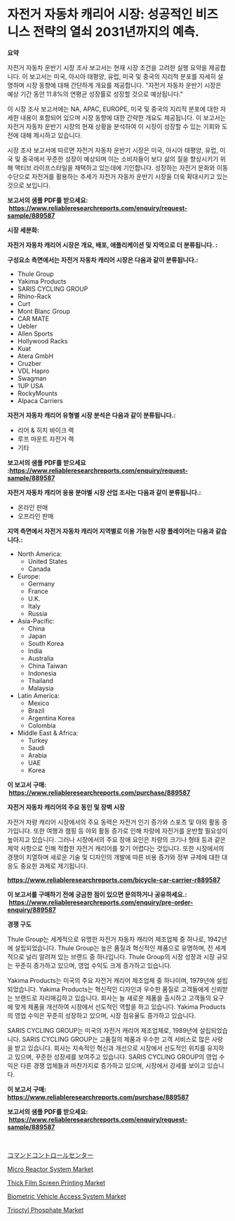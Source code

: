 <p><h1>자전거 자동차 캐리어 시장: 성공적인 비즈니스 전략의 열쇠 2031년까지의 예측.</h1></p><p><strong>요약</strong></p>
<p><p>자전거 자동차 운반기 시장 조사 보고서는 현재 시장 조건을 고려한 실행 요약을 제공합니다. 이 보고서는 미국, 아시아 태평양, 유럽, 미국 및 중국의 지리적 분포를 자세히 설명하며 시장 동향에 대해 간단하게 개요를 제공합니다. "자전거 자동차 운반기 시장은 예상 기간 동안 11.8%의 연평균 성장률로 성장할 것으로 예상됩니다."</p><p>이 시장 조사 보고서에는 NA, APAC, EUROPE, 미국 및 중국의 지리적 분포에 대한 자세한 내용이 포함되어 있으며 시장 동향에 대한 간략한 개요도 제공됩니다. 이 보고서는 자전거 자동차 운반기 시장의 현재 상황을 분석하여 이 시장이 성장할 수 있는 기회와 도전에 대해 제시하고 있습니다.</p><p>시장 조사 보고서에 따르면 자전거 자동차 운반기 시장은 미국, 아시아 태평양, 유럽, 미국 및 중국에서 꾸준한 성장이 예상되며 이는 소비자들이 보다 삶의 질을 향상시키기 위해 액티브 라이프스타일을 채택하고 있는데에 기인합니다. 성장하는 자전거 문화와 이동 수단으로 자전거를 활용하는 추세가 자전거 자동차 운반기 시장을 더욱 확대시키고 있는 것으로 보입니다.</p></p>
<p><strong>보고서의 샘플 PDF를 받으세요: &nbsp;<a href="https://www.reliableresearchreports.com/enquiry/request-sample/889587">https://www.reliableresearchreports.com/enquiry/request-sample/889587</a></strong></p>
<p><strong>시장 세분화:</strong></p>
<p><strong> 자전거 자동차 캐리어 시장은 개요, 배포, 애플리케이션 및 지역으로 더 분류됩니다. :</strong></p>
<p><strong>구성요소 측면에서는 자전거 자동차 캐리어 시장은 다음과 같이 분류됩니다.:</strong></p>
<p><ul><li>Thule Group</li><li>Yakima Products</li><li>SARIS CYCLING GROUP</li><li>Rhino-Rack</li><li>Curt</li><li>Mont Blanc Group</li><li>CAR MATE</li><li>Uebler</li><li>Allen Sports</li><li>Hollywood Racks</li><li>Kuat</li><li>Atera GmbH</li><li>Cruzber</li><li>VDL Hapro</li><li>Swagman</li><li>1UP USA</li><li>RockyMounts</li><li>Alpaca Carriers</li></ul></p>
<p><strong> 자전거 자동차 캐리어 유형별 시장 분석은 다음과 같이 분류됩니다.:</strong></p>
<p><ul><li>리어 & 히치 바이크 랙</li><li>루프 마운트 자전거 랙</li><li>기타</li></ul></p>
<p><strong>보고서의 샘플 PDF를 받으세요 :<a href="https://www.reliableresearchreports.com/enquiry/request-sample/889587">https://www.reliableresearchreports.com/enquiry/request-sample/889587</a></strong></p>
<p><strong> 자전거 자동차 캐리어 응용 분야별 시장 산업 조사는 다음과 같이 분류됩니다.:</strong></p>
<p><ul><li>온라인 판매</li><li>오프라인 판매</li></ul></p>
<p><strong>지역 측면에서 자전거 자동차 캐리어 지역별로 이용 가능한 시장 플레이어는 다음과 같습니다.:</strong></p>
<p><ul>
    <li>
        North America:
        <ul>
            <li>United States</li>
            <li>Canada</li>
        </ul>
    </li>
    <li>
        Europe:
        <ul>
            <li>Germany</li>
            <li>France</li>
            <li>U.K.</li>
            <li>Italy</li>
            <li>Russia</li>
        </ul>
    </li>
    <li>
        Asia-Pacific:
        <ul>
            <li>China</li>
            <li>Japan</li>
            <li>South Korea</li>
            <li>India</li>
            <li>Australia</li>
            <li>China Taiwan</li>
            <li>Indonesia</li>
            <li>Thailand</li>
            <li>Malaysia</li>
        </ul>
    </li>
    <li>
        Latin America:
        <ul>
            <li>Mexico</li>
            <li>Brazil</li>
            <li>Argentina Korea</li>
            <li>Colombia</li>
        </ul>
    </li>
    <li>
        Middle East & Africa:
        <ul>
            <li>Turkey</li>
            <li>Saudi</li>
            <li>Arabia</li>
            <li>UAE</li>
            <li>Korea</li>
        </ul>
    </li>
    </ul></p>
<p><strong>이 보고서 구매: &nbsp;<a href="https://www.reliableresearchreports.com/purchase/889587">https://www.reliableresearchreports.com/purchase/889587</a></strong></p>
<p><strong>자전거 자동차 캐리어의 주요 동인 및 장벽 시장</strong></p>
<p><p>자전거 차량 캐리어 시장에서의 주요 동력은 자전거 인기 증가와 스포츠 및 야외 활동 증가입니다. 또한 여행과 캠핑 등 야외 활동 증가로 인해 차량에 자전거를 운반할 필요성이 높아지고 있습니다. 그러나 시장에서의 주요 장애 요인은 차량의 크기나 형태 등과 같은 제약 사항으로 인해 적합한 자전거 캐리어를 찾기 어렵다는 것입니다. 또한 시장에서의 경쟁이 치열하며 새로운 기술 및 디자인의 개발에 따른 비용 증가와 정부 규제에 대한 대응도 중요한 과제로 제기됩니다.</p></p>
<p><strong><a href="https://www.reliableresearchreports.com/bicycle-car-carrier-r889587">https://www.reliableresearchreports.com/bicycle-car-carrier-r889587</a></strong></p>
<p><strong>이 보고서를 구매하기 전에 궁금한 점이 있으면 문의하거나 공유하세요.: &nbsp;<a href="https://www.reliableresearchreports.com/enquiry/pre-order-enquiry/889587">https://www.reliableresearchreports.com/enquiry/pre-order-enquiry/889587</a></strong></p>
<p><strong>경쟁 구도</strong></p>
<p><p>Thule Group는 세계적으로 유명한 자전거 자동차 캐리어 제조업체 중 하나로, 1942년에 설립되었습니다. Thule Group는 높은 품질과 혁신적인 제품으로 유명하며, 전 세계적으로 널리 알려져 있는 브랜드 중 하나입니다. Thule Group의 시장 성장과 시장 규모는 꾸준히 증가하고 있으며, 영업 수익도 크게 증가하고 있습니다.</p><p>Yakima Products는 미국의 주요 자전거 캐리어 제조업체 중 하나이며, 1979년에 설립되었습니다. Yakima Products는 혁신적인 디자인과 우수한 품질로 고객들에게 신뢰받는 브랜드로 자리매김하고 있습니다. 회사는 늘 새로운 제품을 출시하고 고객들의 요구에 맞게 제품을 개선하여 시장에서 선도적인 역할을 하고 있습니다. Yakima Products의 영업 수익은 꾸준히 성장하고 있으며, 시장 점유율도 증가하고 있습니다.</p><p>SARIS CYCLING GROUP는 미국의 자전거 캐리어 제조업체로, 1989년에 설립되었습니다. SARIS CYCLING GROUP는 고품질의 제품과 우수한 고객 서비스로 많은 사랑을 받고 있습니다. 회사는 지속적인 혁신과 개선으로 시장에서 선도적인 위치를 유지하고 있으며, 꾸준한 성장세를 보여주고 있습니다. SARIS CYCLING GROUP의 영업 수익은 다른 경쟁 업체들과 마찬가지로 증가하고 있으며, 시장에서 강세를 보이고 있습니다.</p></p>
<p><strong>이 보고서 구매: &nbsp; <a href="https://www.reliableresearchreports.com/purchase/889587">https://www.reliableresearchreports.com/purchase/889587</a></strong></p>
<p><strong>보고서의 샘플 PDF를 받으세요: &nbsp;<a href="https://www.reliableresearchreports.com/enquiry/request-sample/889587">https://www.reliableresearchreports.com/enquiry/request-sample/889587</a></strong><strong></strong></p>
<p>&nbsp;</p>
<p><p><a href="https://github.com/nxboeu02965442/Market-Research-Report-List-1/blob/main/798239629705.md">コマンドコントロールセンター</a></p><p><a href="https://github.com/luckyshygirl/Market-Research-Report-List-4/blob/main/micro-reactor-system-market.md">Micro Reactor System Market</a></p><p><a href="https://github.com/vimar16th/Market-Research-Report-List-4/blob/main/thick-film-screen-printing-market.md">Thick Film Screen Printing Market</a></p><p><a href="https://www.linkedin.com/pulse/biometric-vehicle-access-system-market-analysis-size-global-8os5e?trackingId=1iOtft63aCRQgt2%2BrvN9zQ%3D%3D">Biometric Vehicle Access System Market</a></p><p><a href="https://issuu.com/reportprime-2/docs/trioctyl-phosphate-market-size-2030.pptx">Trioctyl Phosphate Market</a></p></p>